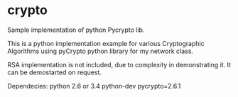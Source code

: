 crypto
======

Sample implementation of python Pycrypto lib.

This is a python implementation example for various Cryptographic Algorithms using pyCrypto
python library for my network class.

RSA implementation is not included, due to complexity in demonstrating it.
It can be demostarted on request.

Dependecies:
python 2.6 or 3.4
python-dev
pycrypto=2.6.1
